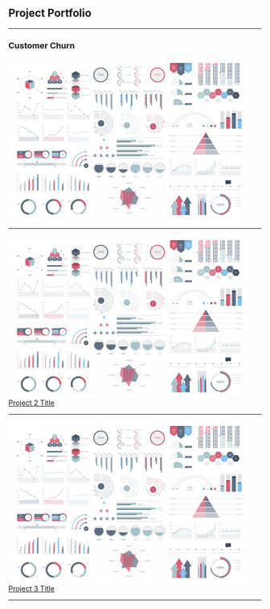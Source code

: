 ## Project Portfolio

---

### Customer Churn

<img src="images/dummy_thumbnail.jpg?raw=true">[](/sample_page)</img>

---

<img src="images/dummy_thumbnail.jpg?raw=true">[Project 2 Title](/pdf/sample_presentation.pdf)</img>

---

<img src="images/dummy_thumbnail.jpg?raw=true">[Project 3 Title](http://example.com/)</img>

---
